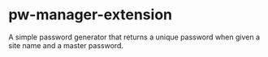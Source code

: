 # pw-manager-extension
A simple password generator that returns a unique password when given a site name and a master password. 
